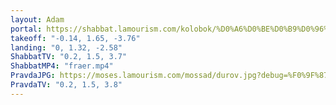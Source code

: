 ```yaml
---
layout: Adam
portal: https://shabbat.lamourism.com/kolobok/%D0%A6%D0%BE%D0%B9%D0%96%D0%AB%D0%92/%D0%9F%D1%83%D1%82%D0%B8%D0%BD%D0%92%D0%9E%D0%A0/scene.gltf
takeoff: "-0.14, 1.65, -3.76"
landing: "0, 1.32, -2.58"
ShabbatTV: "0.2, 1.5, 3.7"
ShabbatMP4: "fraer.mp4"
PravdaJPG: https://moses.lamourism.com/mossad/durov.jpg?debug=%F0%9F%87%B5%F0%9F%87%B8
PravdaTV: "0.2, 1.5, 3.8"
---
```

